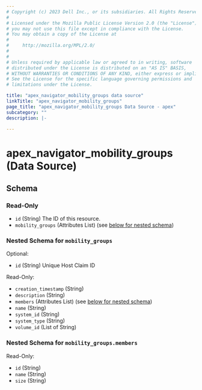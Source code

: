 ```yaml
---
# Copyright (c) 2023 Dell Inc., or its subsidiaries. All Rights Reserved.
# 
# Licensed under the Mozilla Public License Version 2.0 (the "License");
# you may not use this file except in compliance with the License.
# You may obtain a copy of the License at
# 
#     http://mozilla.org/MPL/2.0/
# 
# 
# Unless required by applicable law or agreed to in writing, software
# distributed under the License is distributed on an "AS IS" BASIS,
# WITHOUT WARRANTIES OR CONDITIONS OF ANY KIND, either express or implied.
# See the License for the specific language governing permissions and
# limitations under the License.

title: "apex_navigator_mobility_groups data source"
linkTitle: "apex_navigator_mobility_groups"
page_title: "apex_navigator_mobility_groups Data Source - apex"
subcategory: ""
description: |-
  
---
```


# apex_navigator_mobility_groups (Data Source)





<!-- schema generated by tfplugindocs -->
## Schema

### Read-Only

- `id` (String) The ID of this resource.
- `mobility_groups` (Attributes List) (see [below for nested schema](#nestedatt--mobility_groups))

<a id="nestedatt--mobility_groups"></a>
### Nested Schema for `mobility_groups`

Optional:

- `id` (String) Unique Host Claim ID

Read-Only:

- `creation_timestamp` (String)
- `description` (String)
- `members` (Attributes List) (see [below for nested schema](#nestedatt--mobility_groups--members))
- `name` (String)
- `system_id` (String)
- `system_type` (String)
- `volume_id` (List of String)

<a id="nestedatt--mobility_groups--members"></a>
### Nested Schema for `mobility_groups.members`

Read-Only:

- `id` (String)
- `name` (String)
- `size` (String)
